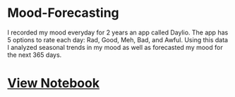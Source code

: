 # Mood-Forecasting
I recorded my mood everyday for 2 years an app called Daylio. The app has 5 options to rate each day: Rad, Good, Meh, Bad, and Awful. Using this data I analyzed seasonal trends in my mood as well as forecasted my mood for the next 365 days.

# [View Notebook](https://nbviewer.jupyter.org/github/vee-upatising/Mood-Forecasting/blob/master/Mood.ipynb)
